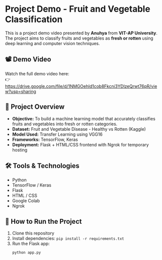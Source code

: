 # Project Demo - Fruit and Vegetable Classification

This is a project demo video presented by **Anuhya** from **VIT-AP University**. The project aims to classify fruits and vegetables as **fresh or rotten** using deep learning and computer vision techniques.

## 📽️ Demo Video
Watch the full demo video here:  
👉 https://drive.google.com/file/d/1NMGOehId1cob8Fkcni3YDlzeQrwt76pR/view?usp=sharing

## 🧠 Project Overview
- **Objective:** To build a machine learning model that accurately classifies fruits and vegetables into fresh or rotten categories.
- **Dataset:** Fruit and Vegetable Disease - Healthy vs Rotten (Kaggle)
- **Model Used:** Transfer Learning using VGG16
- **Frameworks:** TensorFlow, Keras
- **Deployment:** Flask + HTML/CSS frontend with Ngrok for temporary hosting

## 🛠️ Tools & Technologies
- Python
- TensorFlow / Keras
- Flask
- HTML / CSS
- Google Colab
- Ngrok

## 🚀 How to Run the Project
1. Clone this repository
2. Install dependencies: `pip install -r requirements.txt`
3. Run the Flask app:
   ```bash
   python app.py
